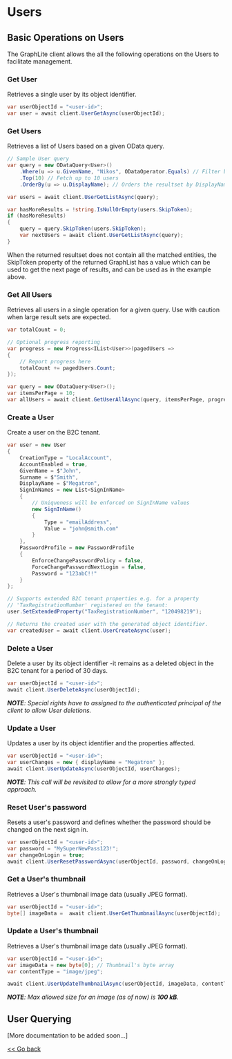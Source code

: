# Users

## Basic Operations on Users

The GraphLite client allows the all the following operations on the Users to facilitate management.

### Get User
Retrieves a single user by its object identifier.
```csharp
var userObjectId = "<user-id>";
var user = await client.UserGetAsync(userObjectId);
```

### Get Users
Retrieves a list of Users based on a given OData query. 
```csharp
// Sample User query
var query = new ODataQuery<User>()                
    .Where(u => u.GivenName, "Nikos", ODataOperator.Equals) // Filter by GivenName
    .Top(10) // Fetch up to 10 users
    .OrderBy(u => u.DisplayName); // Orders the resultset by DisplayName

var users = await client.UserGetListAsync(query);

var hasMoreResults = !string.IsNullOrEmpty(users.SkipToken);
if (hasMoreResults) 
{
    query = query.SkipToken(users.SkipToken);
    var nextUsers = await client.UserGetListAsync(query);
}
```
When the returned resultset does not contain all the matched entities, the SkipToken property of the returned GraphList<User> has a value which can be used to get the next page of results, and can be used as in the example above.

### Get All Users
Retrieves all users in a single operation for a given query. Use with caution when large result sets are expected.

```csharp
var totalCount = 0;

// Optional progress reporting
var progress = new Progress<IList<User>>(pagedUsers => 
{ 
    // Report progress here
    totalCount += pagedUsers.Count; 
});

var query = new ODataQuery<User>();
var itemsPerPage = 10;
var allUsers = await client.GetUserAllAsync(query, itemsPerPage, progress);
```

### Create a User
Create a user on the B2C tenant. 
```csharp
var user = new User
{
    CreationType = "LocalAccount",
    AccountEnabled = true,
    GivenName = $"John",
    Surname = $"Smith",
    DisplayName = $"Megatron",
    SignInNames = new List<SignInName>
    {
        // Uniqueness will be enforced on SignInName values
        new SignInName()
        {
            Type = "emailAddress",
            Value = "john@smith.com" 
        }
    },
    PasswordProfile = new PasswordProfile
    {
        EnforceChangePasswordPolicy = false,
        ForceChangePasswordNextLogin = false,
        Password = "123abC!!"
    }
};

// Supports extended B2C tenant properties e.g. for a property 
// 'TaxRegistrationNumber' registered on the tenant:
user.SetExtendedProperty("TaxRegistrationNumber", "120498219");

// Returns the created user with the generated object identifier.
var createdUser = await client.UserCreateAsync(user);
```

### Delete a User
Delete a user by its object identifier -it remains as a deleted object in the B2C tenant for a period of 30 days. 
```csharp
var userObjectId = "<user-id>";
await client.UserDeleteAsync(userObjectId);
```
***NOTE**: Special rights have to assigned to the authenticated principal of the client to allow User deletions.*

### Update a User
Updates a user by its object identifier and the properties affected. 
```csharp
var userObjectId = "<user-id>";
var userChanges = new { displayName = "Megatron" };
await client.UserUpdateAsync(userObjectId, userChanges);
```
***NOTE**:  This call will be revisited to allow for a more strongly typed approach.*

### Reset User's password
Resets a user's password and defines whether the password should be changed on the next sign in.
```csharp
var userObjectId = "<user-id>";
var password = "MySuperNewPass123!";
var changeOnLogin = true;
await client.UserResetPasswordAsync(userObjectId, password, changeOnLogin);
```

### Get a User's thumbnail

Retrieves a User's thumbnail image data (usually JPEG format).

```csharp
var userObjectId = "<user-id>";
byte[] imageData =  await client.UserGetThumbnailAsync(userObjectId);
```

### Update a User's thumbnail

Retrieves a User's thumbnail image data (usually JPEG format).

```csharp
var userObjectId = "<user-id>";
var imageData = new byte[0]; // Thumbnail's byte array
var contentType = "image/jpeg";

await client.UserUpdateThumbnailAsync(userObjectId, imageData, contentType);
```
***NOTE**: Max allowed size for an image (as of now) is **100 kB**.*

## User Querying

[More documentation to be added soon...]

[<< Go back](./)